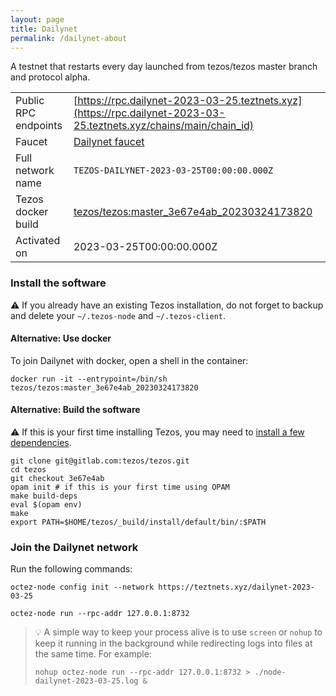 ```yaml
---
layout: page
title: Dailynet
permalink: /dailynet-about
---
```


A testnet that restarts every day launched from tezos/tezos master branch and protocol alpha.

| | |
|-------|---------------------|
| Public RPC endpoints | [https://rpc.dailynet-2023-03-25.teztnets.xyz](https://rpc.dailynet-2023-03-25.teztnets.xyz/chains/main/chain_id)<br/> |
| Faucet | [Dailynet faucet](https://faucet.dailynet-2023-03-25.teztnets.xyz) |
| Full network name | `TEZOS-DAILYNET-2023-03-25T00:00:00.000Z` |
| Tezos docker build | [tezos/tezos:master_3e67e4ab_20230324173820](https://hub.docker.com/r/tezos/tezos/tags?page=1&ordering=last_updated&name=master_3e67e4ab_20230324173820) |
| Activated on | 2023-03-25T00:00:00.000Z |





### Install the software

⚠️  If you already have an existing Tezos installation, do not forget to backup and delete your `~/.tezos-node` and `~/.tezos-client`.



#### Alternative: Use docker

To join Dailynet with docker, open a shell in the container:

```
docker run -it --entrypoint=/bin/sh tezos/tezos:master_3e67e4ab_20230324173820
```

#### Alternative: Build the software

⚠️  If this is your first time installing Tezos, you may need to [install a few dependencies](https://tezos.gitlab.io/introduction/howtoget.html#setting-up-the-development-environment-from-scratch).

```
git clone git@gitlab.com:tezos/tezos.git
cd tezos
git checkout 3e67e4ab
opam init # if this is your first time using OPAM
make build-deps
eval $(opam env)
make
export PATH=$HOME/tezos/_build/install/default/bin/:$PATH
```

### Join the Dailynet network

Run the following commands:

```
octez-node config init --network https://teztnets.xyz/dailynet-2023-03-25

octez-node run --rpc-addr 127.0.0.1:8732
```

> 💡 A simple way to keep your process alive is to use `screen` or `nohup` to keep it running in the background while redirecting logs into files at the same time. For example:
>
> ```bash=13
> nohup octez-node run --rpc-addr 127.0.0.1:8732 > ./node-dailynet-2023-03-25.log &
> ```


